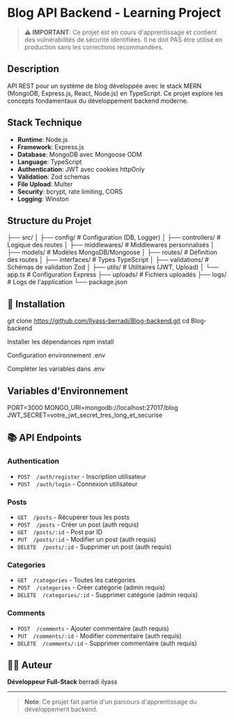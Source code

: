 #  Blog API Backend - Learning Project

> **⚠️ IMPORTANT**: Ce projet est en cours d'apprentissage et contient des vulnérabilités de sécurité identifiées. Il ne doit PAS être utilisé en production sans les corrections recommandées.

##  Description

API REST pour un système de blog développée avec le stack MERN (MongoDB, Express.js, React, Node.js) en TypeScript. Ce projet explore les concepts fondamentaux du développement backend moderne.

##  Stack Technique

- **Runtime**: Node.js
- **Framework**: Express.js
- **Database**: MongoDB avec Mongoose ODM  
- **Language**: TypeScript
- **Authentication**: JWT avec cookies httpOnly
- **Validation**: Zod schemas
- **File Upload**: Multer
- **Security**: bcrypt, rate limiting, CORS
- **Logging**: Winston

##  Structure du Projet

├── src/
│ ├── config/ # Configuration (DB, Logger)
│ ├── controllers/ # Logique des routes
│ ├── middlewares/ # Middlewares personnalisés
│ ├── models/ # Modèles MongoDB/Mongoose
│ ├── routes/ # Définition des routes
│ ├── interfaces/ # Types TypeScript
│ ├── validations/ # Schémas de validation Zod
│ ├── utils/ # Utilitaires (JWT, Upload)
│ └── app.ts # Configuration Express
├── uploads/ # Fichiers uploadés
├── logs/ # Logs de l'application
└── package.json


## 🔧 Installation

git clone  https://github.com/Ilyass-berradi/Blog-backend.git
cd Blog-backend

Installer les dépendances
npm install

Configuration environnement
.env

Compléter les variables dans .env


##  Variables d'Environnement
PORT=3000
MONGO_URI=mongodb://localhost:27017/blog
JWT_SECRET=votre_jwt_secret_tres_long_et_securise


## 📚 API Endpoints

### Authentication
- `POST  /auth/register` - Inscription utilisateur
- `POST  /auth/login` - Connexion utilisateur

### Posts
- `GET  /posts` - Récupérer tous les posts
- `POST  /posts` - Créer un post (auth requis)
- `GET  /posts/:id` - Post par ID
- `PUT  /posts/:id` - Modifier un post (auth requis)
- `DELETE  /posts/:id` - Supprimer un post (auth requis)

### Categories
- `GET  /categories` - Toutes les catégories
- `POST  /categories` - Créer catégorie (admin requis)
- `DELETE  /categories/:id` - Supprimer catégorie (admin requis)

### Comments
- `POST  /comments` - Ajouter commentaire (auth requis)
- `PUT  /comments/:id` - Modifier commentaire (auth requis)
- `DELETE  /comments/:id` - Supprimer commentaire (auth requis)




## 👨‍💻 Auteur

**Développeur Full-Stack**  berradi ilyass

---

> **Note**: Ce projet fait partie d'un parcours d'apprentissage du développement backend. 